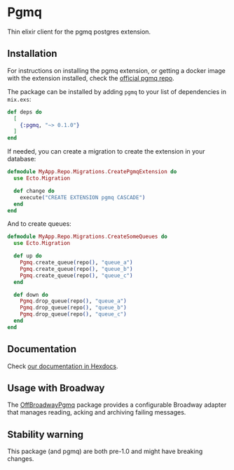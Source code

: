 # Pgmq
Thin elixir client for the pgmq postgres extension.

## Installation
For instructions on installing the pgmq extension, or getting a docker image
with the extension installed, check the [official pgmq repo](https://github.com/tembo-io/pgmq).

The package can be installed by adding `pgmq` to your list of dependencies in
`mix.exs`:

```elixir
def deps do
  [
    {:pgmq, "~> 0.1.0"}
  ]
end
```
If needed, you can create a migration to create the extension in your database:
```elixir
defmodule MyApp.Repo.Migrations.CreatePgmqExtension do
  use Ecto.Migration

  def change do
    execute("CREATE EXTENSION pgmq CASCADE")
  end
end
```
And to create queues:
```elixir
defmodule MyApp.Repo.Migrations.CreateSomeQueues do
  use Ecto.Migration

  def up do
    Pgmq.create_queue(repo(), "queue_a")
    Pgmq.create_queue(repo(), "queue_b")
    Pgmq.create_queue(repo(), "queue_c")
  end

  def down do
    Pgmq.drop_queue(repo(), "queue_a")
    Pgmq.drop_queue(repo(), "queue_b")
    Pgmq.drop_queue(repo(), "queue_c")
  end
end
```

## Documentation
Check [our documentation in Hexdocs](https://hexdocs.com/pgmq).

## Usage with Broadway
The [OffBroadwayPgmq](https://github.com/v0idpwn/off_broadway_pgmq) package
provides a configurable Broadway adapter that manages reading, acking and
archiving failing messages.

## Stability warning
This package (and pgmq) are both pre-1.0 and might have breaking changes.
